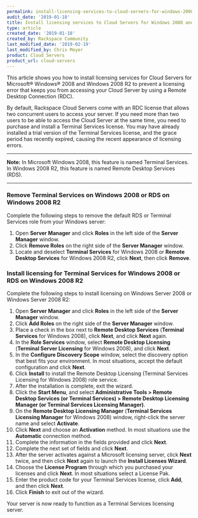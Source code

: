 ```yaml
---
permalink: install-licensing-services-to-cloud-servers-for-windows-2008-to-prevent-licensing-error
audit_date: '2019-01-18'
title: Install licensing services to Cloud Servers for Windows 2008 and Windows 2008 R2 to prevent a licensing error
type: article
created_date: '2019-01-18'
created_by: Rackspace Community
last_modified_date: '2019-02-19'
last_modified_by: Chris Moyer
product: Cloud Servers
product_url: cloud-servers
---
```

This article shows you how to install licensing services for Cloud Servers for Microsoft® Windows® 2008 and Windows 2008 R2 to prevent a licensing error that keeps you from accessing your Cloud Server by using a Remote Desktop Connection (RDC).

By default, Rackspace Cloud Servers come with an RDC license that allows two concurrent users to access your server. If you need more than two users to be able to access the Cloud Server at the same time, you need to purchase and install a Terminal Services license. You may have already installed a trial version of the Terminal Services license, and the grace period has recently expired, causing the recent appearance of licensing errors.

---

**Note:** In Microsoft Windows 2008, this feature is named Terminal Services. In Windows 2008 R2, this feature is named Remote Desktop Services (RDS).

---

### Remove Terminal Services on Windows 2008 or RDS on Windows 2008 R2

Complete the following steps to remove the default RDS or Terminal Services role from your Windows server:

1. Open **Server Manager** and click **Roles** in the left side of the **Server Manager** window.
2. Click **Remove Roles** on the right side of the **Server Manager** window.
3. Locate and deselect **Terminal Services** for Windows 2008 or **Remote Desktop Services** for Windows 2008 R2, click **Next**, then click **Remove**.

### Install licensing for Terminal Services for Windows 2008 or RDS on Windows 2008 R2

Complete the following steps to install licensing on Windows Server 2008 or Windows Server 2008 R2:

1. Open **Server Manager** and click **Roles** in the left side of the **Server Manager** window.
2. Click **Add Roles** on the right side of the **Server Manager** window.
3. Place a check in the box next to **Remote Desktop Services** (**Terminal Services** for Windows 2008), click **Next**, and click **Next** again.
4. In the **Role Services** window, select **Remote Desktop Licensing** (**Terminal Server Licensing** for Windows 2008), and click **Next**.
5. In the **Configure Discovery Scope** window, select the discovery option that best fits your environment. In most situations, accept the default configuration and click **Next**.
6. Click **Install** to install the Remote Desktop Licensing (Terminal Services Licensing for Windows 2008) role service.
7. After the installation is complete, exit the wizard.
8. Click the **Start Menu**, and select **Administrative Tools > Remote Desktop Services (or Terminal Services) > Remote Desktop Licensing Manager (or Terminal Services Licensing Manager)**.
9. On the **Remote Desktop Licensing Manager** (**Terminal Services Licensing Manager** for Windows 2008) window, right-click the server name and select **Activate**.
10. Click **Next** and choose an **Activation** method. In most situations use the **Automatic** connection method.
11. Complete the information in the fields provided and click **Next**.
12. Complete the next set of fields and click **Next**.
13. After the server activates against a Microsoft licensing server, click **Next** twice, and then click **Next** again to launch the **Install Licenses Wizard**.
14. Choose the **License Program** through which you purchased your licenses and click **Next**. In most situations select a License Pak.
15. Enter the product code for your Terminal Services license, click **Add**, and then click **Next**.
16. Click **Finish** to exit out of the wizard.

Your server is now ready to function as a Terminal Services licensing server.
